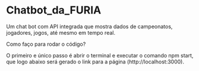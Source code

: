 # Chatbot_da_FURIA
Um chat bot com API integrada que mostra dados de campeonatos, jogadores, jogos, até mesmo em tempo real.

Como faço para rodar o código?

O primeiro e único passo é abrir o terminal e executar o comando npm start, que logo abaixo será gerado o link para a página (http://localhost:3000).

